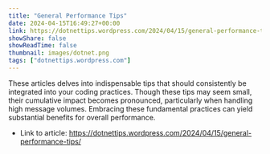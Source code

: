 ```yaml
---
title: "General Performance Tips"
date: 2024-04-15T16:49:27+00:00
link: https://dotnettips.wordpress.com/2024/04/15/general-performance-tips/
showShare: false
showReadTime: false
thumbnail: images/dotnet.png
tags: ["dotnettips.wordpress.com"]
---
```

These articles delves into indispensable tips that should consistently be integrated into your coding practices. Though these tips may seem small, their cumulative impact becomes pronounced, particularly when handling high message volumes. Embracing these fundamental practices can yield substantial benefits for overall performance.

- Link to article: https://dotnettips.wordpress.com/2024/04/15/general-performance-tips/
